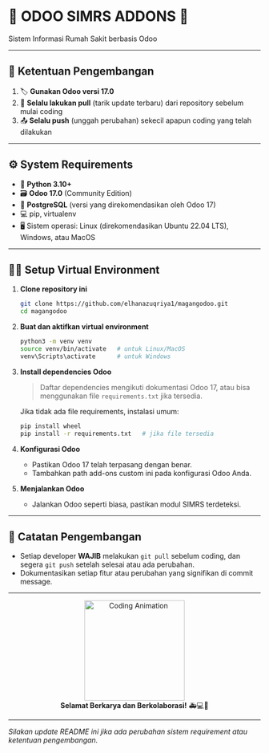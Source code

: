 # 🎉 ODOO SIMRS ADDONS 🎉
Sistem Informasi Rumah Sakit berbasis Odoo

---

## 🚀 Ketentuan Pengembangan

1. 🏷️ **Gunakan Odoo versi 17.0**
2. 🔄 **Selalu lakukan pull** (tarik update terbaru) dari repository sebelum mulai coding
3. 📤 **Selalu push** (unggah perubahan) sekecil apapun coding yang telah dilakukan

---

## ⚙️ System Requirements

- 🐍 **Python 3.10+**
- 🗃️ **Odoo 17.0** (Community Edition)
- 🐘 **PostgreSQL** (versi yang direkomendasikan oleh Odoo 17)
- 💻 pip, virtualenv
- 🖥️ Sistem operasi: Linux (direkomendasikan Ubuntu 22.04 LTS), Windows, atau MacOS

---

## 🧑‍💻 Setup Virtual Environment

1. **Clone repository ini**
   ```bash
   git clone https://github.com/elhanazuqriya1/magangodoo.git
   cd magangodoo
   ```
2. **Buat dan aktifkan virtual environment**
   ```bash
   python3 -m venv venv
   source venv/bin/activate   # untuk Linux/MacOS
   venv\Scripts\activate      # untuk Windows
   ```
3. **Install dependencies Odoo**
   > Daftar dependencies mengikuti dokumentasi Odoo 17, atau bisa menggunakan file `requirements.txt` jika tersedia.

   Jika tidak ada file requirements, instalasi umum:
   ```bash
   pip install wheel
   pip install -r requirements.txt   # jika file tersedia
   ```

4. **Konfigurasi Odoo**
   - Pastikan Odoo 17 telah terpasang dengan benar.
   - Tambahkan path add-ons custom ini pada konfigurasi Odoo Anda.

5. **Menjalankan Odoo**
   - Jalankan Odoo seperti biasa, pastikan modul SIMRS terdeteksi.

---

## 📝 Catatan Pengembangan

- Setiap developer **WAJIB** melakukan `git pull` sebelum coding, dan segera `git push` setelah selesai atau ada perubahan.
- Dokumentasikan setiap fitur atau perubahan yang signifikan di commit message.

---

<p align="center">
  <img src="https://media.giphy.com/media/26ufnwz3wDUli7GU0/giphy.gif" width="200" alt="Coding Animation" />
  <br>
  <b>Selamat Berkarya dan Berkolaborasi!</b> 🚑💻🚀
</p>

---

*Silakan update README ini jika ada perubahan sistem requirement atau ketentuan pengembangan.*

